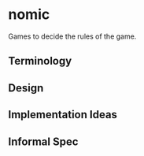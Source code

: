 # nomic

Games to decide the rules of the game.


## Terminology
## Design
## Implementation Ideas
## Informal Spec